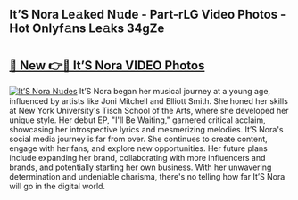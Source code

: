 ## It’S Nora Le𝚊ked N𝚞de - Part-rLG Video Photos - Hot Onlyf𝚊ns Le𝚊ks 34gZe

# <h2><a href="http://ab4769.deff.icu/?id=It%e2%80%99S+Nora">🔗 New 👉🔴 It’S Nora VIDEO Photos</a></h2>

[![It’S Nora N𝚞des](https://i.imgur.com/rIISA9y.gif)](http://ab4769.deff.icu/?id=It%e2%80%99S+Nora)
It’S Nora began her musical journey at a young age, influenced by artists like Joni Mitchell and Elliott Smith. She honed her skills at New York University's Tisch School of the Arts, where she developed her unique style. Her debut EP, "I'll Be Waiting," garnered critical acclaim, showcasing her introspective lyrics and mesmerizing melodies. It’S Nora's social media journey is far from over. She continues to create content, engage with her fans, and explore new opportunities. Her future plans include expanding her brand, collaborating with more influencers and brands, and potentially starting her own business. With her unwavering determination and undeniable charisma, there's no telling how far It’S Nora will go in the digital world.
